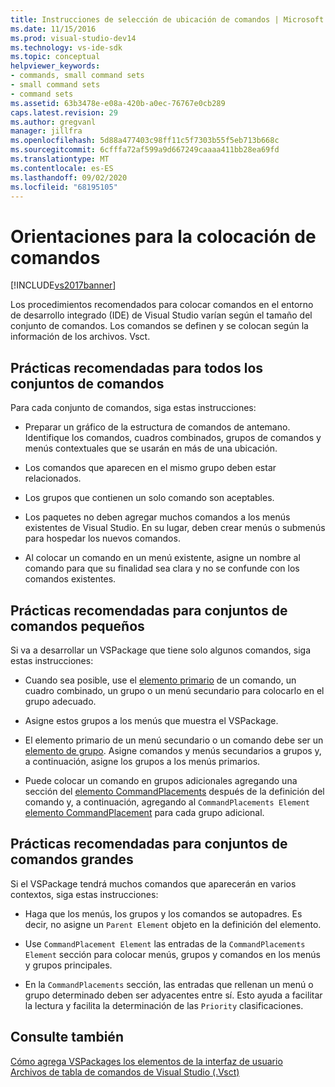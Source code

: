 ```yaml
---
title: Instrucciones de selección de ubicación de comandos | Microsoft Docs
ms.date: 11/15/2016
ms.prod: visual-studio-dev14
ms.technology: vs-ide-sdk
ms.topic: conceptual
helpviewer_keywords:
- commands, small command sets
- small command sets
- command sets
ms.assetid: 63b3478e-e08a-420b-a0ec-76767e0cb289
caps.latest.revision: 29
ms.author: gregvanl
manager: jillfra
ms.openlocfilehash: 5d88a477403c98ff11c5f7303b55f5eb713b668c
ms.sourcegitcommit: 6cfffa72af599a9d667249caaaa411bb28ea69fd
ms.translationtype: MT
ms.contentlocale: es-ES
ms.lasthandoff: 09/02/2020
ms.locfileid: "68195105"
---
```

# <a name="command-placement-guidelines"></a>Orientaciones para la colocación de comandos
[!INCLUDE[vs2017banner](../../includes/vs2017banner.md)]

Los procedimientos recomendados para colocar comandos en el entorno de desarrollo integrado (IDE) de Visual Studio varían según el tamaño del conjunto de comandos. Los comandos se definen y se colocan según la información de los archivos. Vsct.  
  
## <a name="best-practices-for-all-command-sets"></a>Prácticas recomendadas para todos los conjuntos de comandos  
 Para cada conjunto de comandos, siga estas instrucciones:  
  
- Preparar un gráfico de la estructura de comandos de antemano. Identifique los comandos, cuadros combinados, grupos de comandos y menús contextuales que se usarán en más de una ubicación.  
  
- Los comandos que aparecen en el mismo grupo deben estar relacionados.  
  
- Los grupos que contienen un solo comando son aceptables.  
  
- Los paquetes no deben agregar muchos comandos a los menús existentes de Visual Studio. En su lugar, deben crear menús o submenús para hospedar los nuevos comandos.  
  
- Al colocar un comando en un menú existente, asigne un nombre al comando para que su finalidad sea clara y no se confunde con los comandos existentes.  
  
## <a name="best-practices-for-small-command-sets"></a>Prácticas recomendadas para conjuntos de comandos pequeños  
 Si va a desarrollar un VSPackage que tiene solo algunos comandos, siga estas instrucciones:  
  
- Cuando sea posible, use el [elemento primario](../../extensibility/parent-element.md) de un comando, un cuadro combinado, un grupo o un menú secundario para colocarlo en el grupo adecuado.  
  
- Asigne estos grupos a los menús que muestra el VSPackage.  
  
- El elemento primario de un menú secundario o un comando debe ser un [elemento de grupo](../../extensibility/group-element.md). Asigne comandos y menús secundarios a grupos y, a continuación, asigne los grupos a los menús primarios.  
  
- Puede colocar un comando en grupos adicionales agregando una sección del [elemento CommandPlacements](../../extensibility/commandplacements-element.md) después de la definición del comando y, a continuación, agregando al `CommandPlacements Element` [elemento CommandPlacement](../../extensibility/commandplacement-element.md) para cada grupo adicional.  
  
## <a name="best-practices-for-large-command-sets"></a>Prácticas recomendadas para conjuntos de comandos grandes  
 Si el VSPackage tendrá muchos comandos que aparecerán en varios contextos, siga estas instrucciones:  
  
- Haga que los menús, los grupos y los comandos se autopadres. Es decir, no asigne un `Parent Element` objeto en la definición del elemento.  
  
- Use `CommandPlacement Element` las entradas de la `CommandPlacements Element` sección para colocar menús, grupos y comandos en los menús y grupos principales.  
  
- En la `CommandPlacements` sección, las entradas que rellenan un menú o grupo determinado deben ser adyacentes entre sí. Esto ayuda a facilitar la lectura y facilita la determinación de las `Priority` clasificaciones.  
  
## <a name="see-also"></a>Consulte también  
 [Cómo agrega VSPackages los elementos de la interfaz de usuario](../../extensibility/internals/how-vspackages-add-user-interface-elements.md)   
 [Archivos de tabla de comandos de Visual Studio (.Vsct)](../../extensibility/internals/visual-studio-command-table-dot-vsct-files.md)
